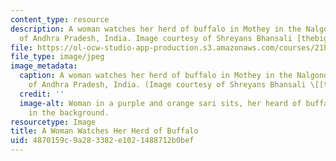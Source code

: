```yaml
---
content_type: resource
description: A woman watches her herd of buffalo in Mothey in the Nalgonda district
  of Andhra Pradesh, India. Image courtesy of Shreyans Bhansali [thebigdurian on Flickr].
file: https://ol-ocw-studio-app-production.s3.amazonaws.com/courses/21h-575j-women-in-south-asia-from-1800-to-present-fall-2006/4870159c9a283382e1021488712b0bef_21h-575jf06.jpg
file_type: image/jpeg
image_metadata:
  caption: A woman watches her herd of buffalo in Mothey in the Nalgonda district
    of Andhra Pradesh, India. (Image courtesy of Shreyans Bhansali \[[thebigdurian](http://www.flickr.com/photos/thebigdurian/)\].)
  credit: ''
  image-alt: Woman in a purple and orange sari sits, her heard of buffalo grazing
    in the background.
resourcetype: Image
title: A Woman Watches Her Herd of Buffalo
uid: 4870159c-9a28-3382-e102-1488712b0bef
---
```

